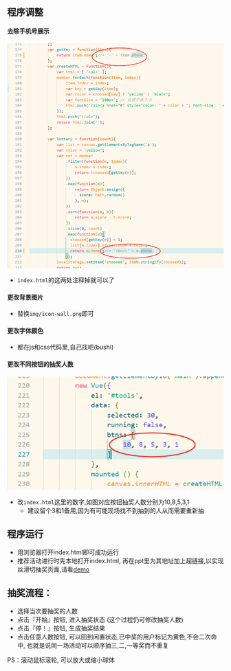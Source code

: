 ## 程序调整
#### 去除手机号展示
![alt text](29fa7548da72295aaccd154c7a75139.png)
- ```index.html```的这两处注释掉就可以了
#### 更改背景图片
- 替换```img/icon-wall.png```即可
#### 更改字体颜色
- 都在js和css代码里,自己找吧(bushi)
#### 更改不同按钮的抽奖人数
![alt text](image-1.png)
- 改```index.html```这里的数字,如图对应按钮抽奖人数分别为10,8,5,3,1
  - 建议留个3和1备用,因为有可能现场找不到抽到的人从而需要重新抽
## 程序运行
- 用浏览器打开index.html即可成功运行
- 推荐活动进行时先本地打开index.html, 再在ppt里为其地址加上超链接,以实现丝滑切抽奖页面,请看[demo](https://iculizhi.github.io/additions/jswebpro-lottery2)

## 抽奖流程：
- 选择当次要抽奖的人数
- 点击『开始』按钮, 进入抽奖状态 (这个过程仍可修改抽奖人数)
- 点击『停！』按钮, 生成抽奖结果
- 点击任意人数按钮, 可以回到闲置状态,已中奖的用户标记为黄色,不会二次命中, 也就是说同一场活动可以顺序抽三,二,一等奖而不重复

PS：滚动鼠标滚轮, 可以放大或缩小球体